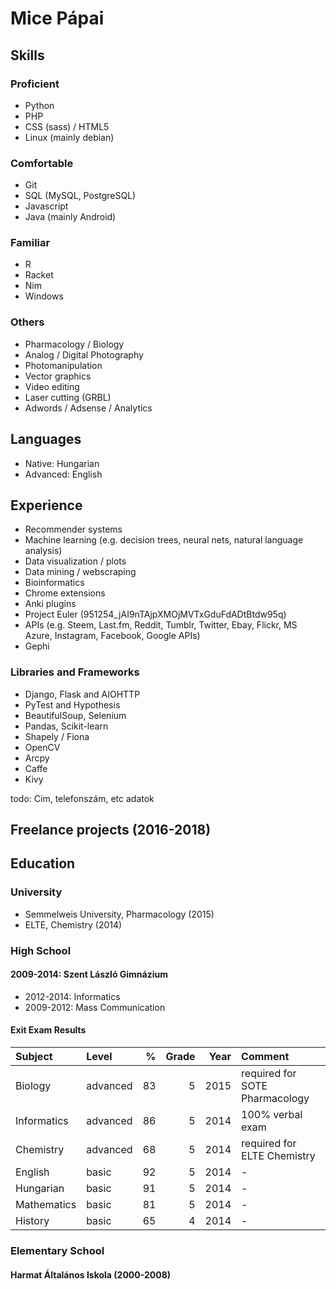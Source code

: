 Mice Pápai
============

## Skills

### Proficient
- Python
- PHP
- CSS (sass) / HTML5
- Linux (mainly debian)

### Comfortable
- Git
- SQL (MySQL, PostgreSQL)
- Javascript
- Java (mainly Android)

### Familiar
- R
- Racket
- Nim
- Windows

### Others
- Pharmacology / Biology
- Analog / Digital Photography
- Photomanipulation
- Vector graphics
- Video editing
- Laser cutting (GRBL)
- Adwords / Adsense / Analytics

## Languages

- Native: Hungarian
- Advanced: English

## Experience

- Recommender systems
- Machine learning (e.g. decision trees, neural nets, natural language analysis)
- Data visualization / plots
- Data mining / webscraping
- Bioinformatics
- Chrome extensions
- Anki plugins
- Project Euler (951254_jAI9nTAjpXMOjMVTxGduFdADtBtdw95q)
- APIs (e.g. Steem, Last.fm, Reddit, Tumblr, Twitter, Ebay, Flickr, MS Azure, Instagram, Facebook, Google APIs)
- Gephi

### Libraries and Frameworks

- Django, Flask and AIOHTTP
- PyTest and Hypothesis
- BeautifulSoup, Selenium
- Pandas, Scikit-learn
- Shapely / Fiona
- OpenCV
- Arcpy
- Caffe
- Kivy


todo: Cím, telefonszám, etc adatok

## Freelance projects (2016-2018)


## Education

### University

- Semmelweis University, Pharmacology (2015)
- ELTE, Chemistry (2014)

### High School

#### 2009-2014: Szent László Gimnázium

- 2012-2014: Informatics
- 2009-2012: Mass Communication

#### Exit Exam Results

| Subject     | Level    |  % | Grade | Year | Comment                         |
| :---------- | :------- | -: | ----: | ---: | :------------------------------ |
| Biology     | advanced | 83 | 5     | 2015 | required for SOTE Pharmacology  |
| Informatics | advanced | 86 | 5     | 2014 | 100% verbal exam                |
| Chemistry   | advanced | 68 | 5     | 2014 | required for ELTE Chemistry     |
| English     | basic    | 92 | 5     | 2014 | -                               |
| Hungarian   | basic    | 91 | 5     | 2014 | -                               |
| Mathematics | basic    | 81 | 5     | 2014 | -                               |
| History     | basic    | 65 | 4     | 2014 | -                               |

### Elementary School

#### Harmat Általános Iskola (2000-2008)
